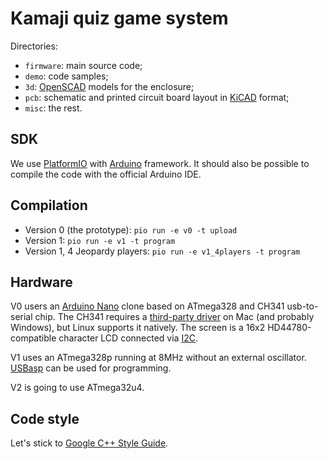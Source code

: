 # Kamaji quiz game system

Directories:

* `firmware`: main source code;
* `demo`: code samples;
* `3d`: [OpenSCAD](http://www.openscad.org/) models for the enclosure;
* `pcb`: schematic and printed circuit board layout in [KiCAD](http://kicad-pcb.org/) format;
* `misc`: the rest.

## SDK

We use [PlatformIO](http://platformio.org) with
[Arduino](http://platformio.org/frameworks/arduino) framework. It should also
be possible to compile the code with the official Arduino IDE.

## Compilation

* Version 0 (the prototype): `pio run -e v0 -t upload`
* Version 1: `pio run -e v1 -t program`
* Version 1, 4 Jeopardy players: `pio run -e v1_4players -t program`

## Hardware

V0 users an [Arduino Nano](https://store.arduino.cc/arduino-nano) clone based on
ATmega328 and CH341 usb-to-serial chip. The CH341 requires a [third-party
driver](https://blog.sengotta.net/signed-mac-os-driver-for-winchiphead-ch340-serial-bridge/)
on Mac (and probably Windows), but Linux supports it natively. The screen is a
16x2 HD44780-compatible character LCD connected via
[I2C](https://en.wikipedia.org/wiki/I%C2%B2C).

V1 uses an ATmega328p running at 8MHz without an external oscillator.
[USBasp](http://www.fischl.de/usbasp/) can be used for programming.

V2 is going to use ATmega32u4.


## Code style

Let's stick to [Google C++ Style Guide](https://google.github.io/styleguide/cppguide.html).
